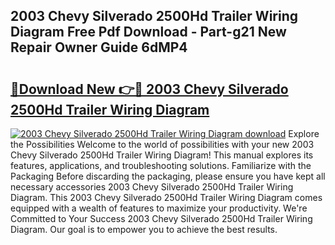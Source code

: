 ## 2003 Chevy Silverado 2500Hd Trailer Wiring Diagram Free Pdf Download - Part-g21 New Repair Owner Guide 6dMP4

# <h2><a href="http://dfodd05.blite.top/?on=2003+Chevy+Silverado+2500Hd+Trailer+Wiring+Diagram">🔗Download New 👉🔴 2003 Chevy Silverado 2500Hd Trailer Wiring Diagram</a></h2>

[![2003 Chevy Silverado 2500Hd Trailer Wiring Diagram download](https://i.imgur.com/lujVjoI.png)](http://dfodd05.blite.top/?on=2003+Chevy+Silverado+2500Hd+Trailer+Wiring+Diagram)
Explore the Possibilities Welcome to the world of possibilities with your new 2003 Chevy Silverado 2500Hd Trailer Wiring Diagram! This manual explores its features, applications, and troubleshooting solutions. Familiarize with the Packaging Before discarding the packaging, please ensure you have kept all necessary accessories 2003 Chevy Silverado 2500Hd Trailer Wiring Diagram. This 2003 Chevy Silverado 2500Hd Trailer Wiring Diagram comes equipped with a wealth of features to maximize your productivity. We're Committed to Your Success 2003 Chevy Silverado 2500Hd Trailer Wiring Diagram. Our goal is to empower you to achieve the best results.
